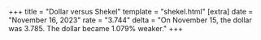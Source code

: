 +++
title = "Dollar versus Shekel"
template = "shekel.html"
[extra]
date = "November 16, 2023"
rate = "3.744"
delta = "On November 15, the dollar was 3.785. The dollar became 1.079% weaker."
+++
